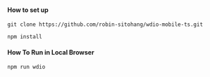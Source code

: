 #### How to set up
```
git clone https://github.com/robin-sitohang/wdio-mobile-ts.git

npm install
```

#### How To Run in Local Browser
```
npm run wdio

```

